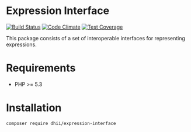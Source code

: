 # Expression Interface

[![Build Status](https://travis-ci.org/Dhii/espresso-interface.svg?branch=master)](https://travis-ci.org/Dhii/espresso-interface)
[![Code Climate](https://codeclimate.com/github/Dhii/espresso-interface/badges/gpa.svg)](https://codeclimate.com/github/Dhii/espresso-interface)
[![Test Coverage](https://codeclimate.com/github/Dhii/espresso-interface/badges/coverage.svg)](https://codeclimate.com/github/Dhii/espresso-interface/coverage)

This package consists of a set of interoperable interfaces for representing expressions.

# Requirements

* PHP >= 5.3

# Installation

```
composer require dhii/expression-interface
```
